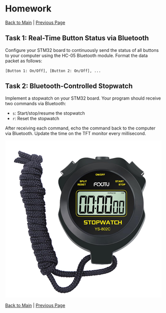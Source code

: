# Homework

[Back to Main](./README.md) | [Previous Page](./03-classwork.md)

## Task 1: Real-Time Button Status via Bluetooth

Configure your STM32 board to continuously send the status of all buttons to your computer using the HC-05 Bluetooth module.
Format the data packet as follows:

`[Button 1: On/Off], [Button 2: On/Off], ...`

## Task 2: Bluetooth-Controlled Stopwatch

Implement a stopwatch on your STM32 board.
Your program should receive two commands via Bluetooth:

- `s`: Start/stop/resume the stopwatch
- `r`: Reset the stopwatch

After receiving each command, echo the command back to the computer via Bluetooth.
Update the time on the TFT monitor every millisecond.

![](./image/stopwatch.jpg)

[Back to Main](./README.md) | [Previous Page](./03-classwork.md)
